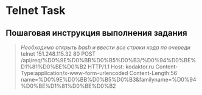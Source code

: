 Telnet Task
=================================
Пошаговая инструкция выполнения задания
---------------------------------
>*Необходимо открыть bash и ввести все строки кода по очереди*
>telnet 151.248.115.32 80
>POST /api/req/%D0%9E%D0%BB%D0%B5%D0%B3/%D0%94%D0%BE%D1%81%D0%BE%D0%B2 HTTP/1.1
>Host: kodaktor.ru
>Content-Type:application/x-www-form-urlencoded
>Content-Length:56
>name=%D0%9E%D0%BB%D0%B5%D0%B3&familyname=%D0%94%D0%BE%D1%81%D0%BE%D0%B2

